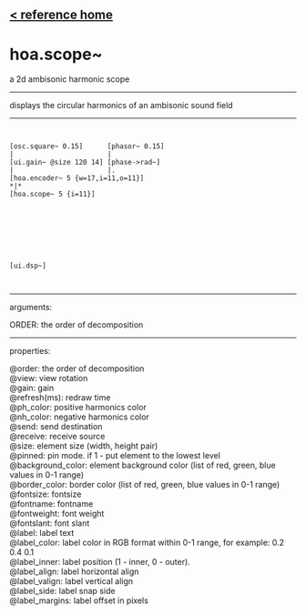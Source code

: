 [< reference home](ceammc_lib.html)
---

# hoa.scope~


a 2d ambisonic harmonic scope

---

displays the circular harmonics of an ambisonic sound field<br>


---


```


[osc.square~ 0.15]      [phasor~ 0.15]
|                       |
[ui.gain~ @size 120 14] [phase->rad~]
|                       |.
[hoa.encoder~ 5 {w=17,i=11,o=11}]
*|*
[hoa.scope~ 5 {i=11}]








[ui.dsp~]

            
```

---
arguments:

ORDER: the order of decomposition<br>

---
properties:

@order: the order of decomposition<br>
@view: view rotation<br>
@gain: gain<br>
@refresh(ms): redraw time<br>
@ph_color: positive harmonics
            color<br>
@nh_color: negative harmonics
            color<br>
@send: send destination<br>
@receive: receive source<br>
@size: element size (width, height
            pair)<br>
@pinned: pin mode. if 1 - put element
            to the lowest level<br>
@background_color: element
            background color (list of red, green, blue values in 0-1 range)<br>
@border_color: border color (list
            of red, green, blue values in 0-1 range)<br>
@fontsize: 
            fontsize<br>
@fontname: fontname<br>
@fontweight: font
            weight<br>
@fontslant: font
            slant<br>
@label: label text<br>
@label_color: label color in RGB format
            within 0-1 range, for example: 0.2 0.4 0.1<br>
@label_inner: label position (1 -
            inner, 0 - outer).<br>
@label_align: 
            label horizontal align<br>
@label_valign: 
            label vertical align<br>
@label_side: 
            label snap side<br>
@label_margins: label offset in
            pixels<br>

